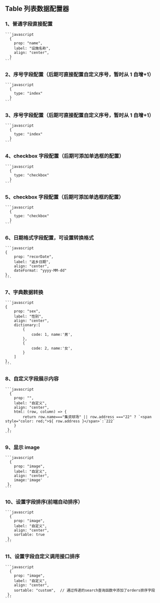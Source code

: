 ## Table 列表数据配置器

### 1、普通字段直接配置

    ```javascript
      {
        prop: "name",
        label: "设施名称",
        align: "center",
      }
    ```

### 2、序号字段配置（后期可直接配置自定义序号，暂时从 1 自增+1）

    ```javascript
      {
        type: "index"
      }
    ```

### 3、序号字段配置（后期可直接配置自定义序号，暂时从 1 自增+1）

    ```javascript
      {
        type: "index"
      }
    ```

### 4、checkbox 字段配置（后期可添加单选框的配置）

    ```javascript
      {
        type: "checkbox"
      }
    ```

### 5、checkbox 字段配置（后期可添加单选框的配置）

    ```javascript
      {
        type: "checkbox"
      }
    ```

### 6、日期格式字段配置，可设置转换格式

    ```javascript
    {
        prop: "recorDate",
        label: "返乡日期",
        align: "center",
        dateFormat: "yyyy-MM-dd"
    },
    ```

### 7、字典数据转换

    ```javascript
    {
        prop: "sex",
        label: "性别",
        align: "center",
        dictionary:[
            {
                code: 1, name:'男',
            },
            {
                code: 2, name:'女',
            }
        ]
    },
    ```

### 8、自定义字段展示内容

    ```javascript
      {
        prop: "",
        label: "自定义",
        align: "center",
        html: (row, column) => {
            return row.name==="集资球场" || row.address ==="22" ? `<span style="color: red;">${ row.address }</span>`:`222`
        }
     },
    ```

### 9、显示 image

    ```javascript
      {
        prop: "image",
        label: "自定义",
        align: "center",
        image:'image'
     },
    ```

### 10、设置字段排序(前端自动排序）

    ```javascript
      {
        prop: "image",
        label: "自定义",
        align: "center",
        sortable: true
     },
    ```

### 11、设置字段自定义调用接口排序

    ```javascript
      {
        prop: "image",
        label: "自定义",
        align: "center",
        sortable: "custom",  // 通过传递的search查询函数中添加了orders排序字段
     },
    ```

